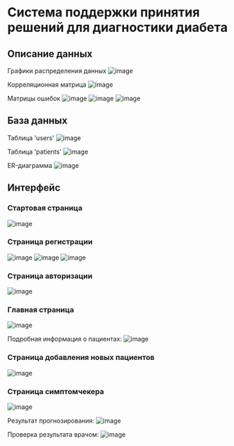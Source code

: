 # Система поддержки принятия решений для диагностики диабета

## Описание данных
Графики распределения данных
![image](https://user-images.githubusercontent.com/81807287/192342171-7280fcc3-c2ba-4f5b-a534-040449e2f731.png)

Корреляционная матрица
![image](https://user-images.githubusercontent.com/81807287/192342649-0402c58e-f05a-4697-97a8-3067289b5c45.png)

Матрицы ошибок
![image](https://user-images.githubusercontent.com/81807287/192342753-220fe7fb-799b-46cb-83ed-57a88d1f4924.png)
![image](https://user-images.githubusercontent.com/81807287/192342796-21d5003f-99b4-482d-8bd4-f5e4e98580fe.png)
![image](https://user-images.githubusercontent.com/81807287/192342819-09307bb1-ee4c-4931-9ae2-e003c9e8cd9f.png)

## База данных

Таблица 'users'
![image](https://user-images.githubusercontent.com/81807287/192343191-95d173c3-5e9c-446e-a9c2-12d01d003a35.png)

Таблица 'patients'
![image](https://user-images.githubusercontent.com/81807287/192343242-1bee6e53-bac4-4569-97a6-a9d4c5623ae7.png)

ER-диаграмма
![image](https://user-images.githubusercontent.com/81807287/192343405-c52a5cd4-e450-4ded-b3f7-8cf5a449b724.png)

## Интерфейс
### Стартовая страница
![image](https://user-images.githubusercontent.com/81807287/192343632-e927bd31-0516-40ca-8af2-328d3b0d2788.png)

### Страница регистрации
![image](https://user-images.githubusercontent.com/81807287/192343721-43c545ef-b2f8-469d-be1c-d820e58ead76.png)
![image](https://user-images.githubusercontent.com/81807287/192343750-c894a99c-93b4-46b8-b55d-0d0aa6911e92.png)
![image](https://user-images.githubusercontent.com/81807287/192343870-ade34c1f-edd1-47aa-8ae7-9d9e6258c8a5.png)


### Страница авторизации
![image](https://user-images.githubusercontent.com/81807287/192343921-5c64b8a0-9c28-46e1-8658-b34a55ad0e5c.png)

### Главная страница
![image](https://user-images.githubusercontent.com/81807287/192344045-8e4a0b03-35c6-45b8-8b30-7dc4ca2b1817.png)

Подробная информация о пациентах:
![image](https://user-images.githubusercontent.com/81807287/192344117-affe65ed-0e55-4f6f-930e-8271ecbe0a16.png)

### Страница добавления новых пациентов
![image](https://user-images.githubusercontent.com/81807287/192344310-0b74ad27-5c45-4d4e-9dc7-a734c2738f20.png)

### Страница симптомчекера
![image](https://user-images.githubusercontent.com/81807287/192344424-4d251fbe-a1f9-4ccc-8f7b-960060933d4b.png)

Результат прогнозирования:
![image](https://user-images.githubusercontent.com/81807287/192344443-c4706370-4a14-4120-9431-7a1ac400b754.png)

Проверка результата врачом:
![image](https://user-images.githubusercontent.com/81807287/192344611-8dd5a3e4-6fad-4408-8dec-212a8afe9352.png)





